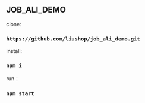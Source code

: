 
## JOB_ALI_DEMO

clone:

### `https://github.com/liushop/job_ali_demo.git`

install:

### `npm i`

run：

### `npm start`